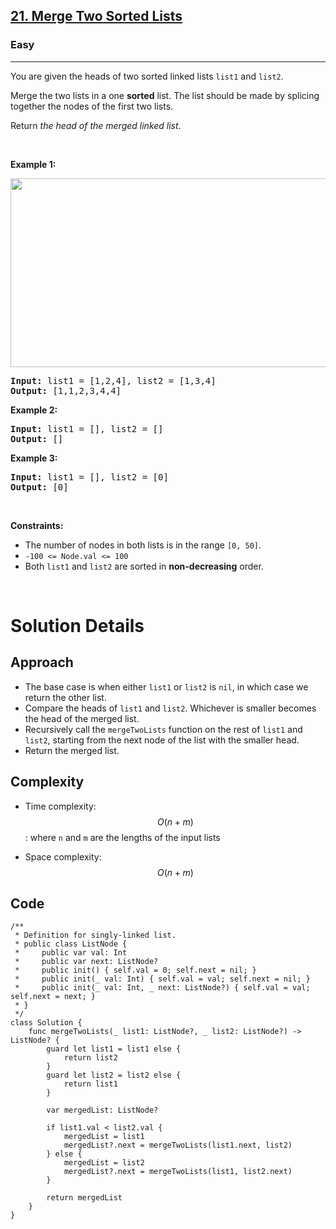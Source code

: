 <h2><a href="https://leetcode.com/problems/merge-two-sorted-lists/">21. Merge Two Sorted Lists</a></h2><h3>Easy</h3><hr><div><p>You are given the heads of two sorted linked lists <code>list1</code> and <code>list2</code>.</p>

<p>Merge the two lists in a one <strong>sorted</strong> list. The list should be made by splicing together the nodes of the first two lists.</p>

<p>Return <em>the head of the merged linked list</em>.</p>

<p>&nbsp;</p>
<p><strong class="example">Example 1:</strong></p>
<img alt="" src="https://assets.leetcode.com/uploads/2020/10/03/merge_ex1.jpg" style="width: 662px; height: 302px;">
<pre><strong>Input:</strong> list1 = [1,2,4], list2 = [1,3,4]
<strong>Output:</strong> [1,1,2,3,4,4]
</pre>

<p><strong class="example">Example 2:</strong></p>

<pre><strong>Input:</strong> list1 = [], list2 = []
<strong>Output:</strong> []
</pre>

<p><strong class="example">Example 3:</strong></p>

<pre><strong>Input:</strong> list1 = [], list2 = [0]
<strong>Output:</strong> [0]
</pre>

<p>&nbsp;</p>
<p><strong>Constraints:</strong></p>

<ul>
	<li>The number of nodes in both lists is in the range <code>[0, 50]</code>.</li>
	<li><code>-100 &lt;= Node.val &lt;= 100</code></li>
	<li>Both <code>list1</code> and <code>list2</code> are sorted in <strong>non-decreasing</strong> order.</li>
</ul>
</div>
<br/>

# Solution Details

## Approach
- The base case is when either `list1` or `list2` is `nil`, in which case we return the other list.
- Compare the heads of `list1` and `list2`. Whichever is smaller becomes the head of the merged list.
- Recursively call the `mergeTwoLists` function on the rest of `list1` and `list2`, starting from the next node of the list with the smaller head.
- Return the merged list.

## Complexity
- Time complexity:
$$O(n + m)$$: where `n` and `m` are the lengths of the input lists

- Space complexity:
$$O(n + m)$$

## Code
```
/**
 * Definition for singly-linked list.
 * public class ListNode {
 *     public var val: Int
 *     public var next: ListNode?
 *     public init() { self.val = 0; self.next = nil; }
 *     public init(_ val: Int) { self.val = val; self.next = nil; }
 *     public init(_ val: Int, _ next: ListNode?) { self.val = val; self.next = next; }
 * }
 */
class Solution {
    func mergeTwoLists(_ list1: ListNode?, _ list2: ListNode?) -> ListNode? {
        guard let list1 = list1 else {
            return list2
        }
        guard let list2 = list2 else {
            return list1
        }
        
        var mergedList: ListNode?
        
        if list1.val < list2.val {
            mergedList = list1
            mergedList?.next = mergeTwoLists(list1.next, list2)
        } else {
            mergedList = list2
            mergedList?.next = mergeTwoLists(list1, list2.next)
        }
        
        return mergedList
    }
}
```
